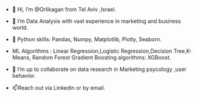 - 👋 Hi, I’m @Orlikagan from Tel Aviv ,Israel.
- 👀 I’m Data Analysis with vast experience in marketing and business world.
- 🌱 Python skills: Pandas, Numpy, Matplotlib, Plotly, Seaborn.
- ML Algorithms : 
Linear Regression,Logistic Regression,Decision Tree,K-Means, Random Forest
Gradient Boosting algorithms: XGBoost.

- 💞️ I’m up to collaborate on data research in Marketing psycology ,user behavior.
- 📫Reach out via Linkedin or by email.

<!---
Orlikagan/Orlikagan is a ✨ special ✨ repository because its `README.md` (this file) appears on your GitHub profile.
You can click the Preview link to take a look at your changes.
--->
